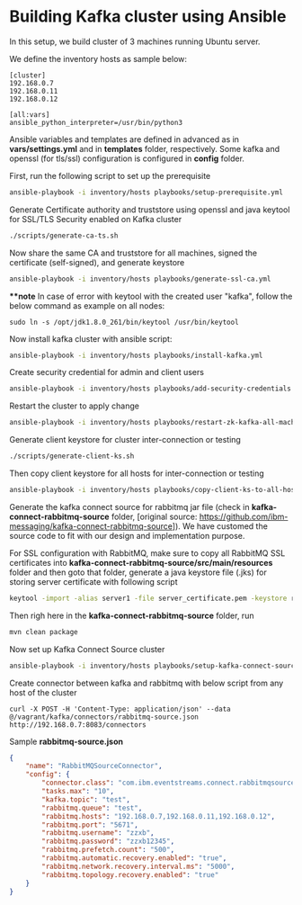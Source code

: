 # Building Kafka cluster using Ansible

In this setup, we build cluster of 3 machines running Ubuntu server.

We define the inventory hosts as sample below:
```
[cluster]
192.168.0.7
192.168.0.11
192.168.0.12

[all:vars]
ansible_python_interpreter=/usr/bin/python3
```

Ansible variables and templates are defined in advanced as in __vars/settings.yml__ and in __templates__ folder, respectively. Some kafka and openssl (for tls/ssl) configuration is configured in __config__ folder.

First, run the following script to set up the prerequisite

```bash
ansible-playbook -i inventory/hosts playbooks/setup-prerequisite.yml
```

Generate Certificate authority and truststore using openssl and java keytool for SSL/TLS Security enabled on Kafka cluster
```bash
./scripts/generate-ca-ts.sh
```

Now share the same CA and truststore for all machines, signed the certificate (self-signed), and generate keystore
```bash
ansible-playbook -i inventory/hosts playbooks/generate-ssl-ca.yml
```

__**note__
In case of error with keytool with the created user "kafka", follow the below command as example on all nodes:
```
sudo ln -s /opt/jdk1.8.0_261/bin/keytool /usr/bin/keytool
```

Now install kafka cluster with ansible script:
```bash
ansible-playbook -i inventory/hosts playbooks/install-kafka.yml
```

Create security credential for admin and client users
```bash
ansible-playbook -i inventory/hosts playbooks/add-security-credentials.yml
```

Restart the cluster to apply change
```bash
ansible-playbook -i inventory/hosts playbooks/restart-zk-kafka-all-machines.yml
```

Generate client keystore for cluster inter-connection or testing
```bash
./scripts/generate-client-ks.sh
```

Then copy client keystore for all hosts for inter-connection or testing
```bash
ansible-playbook -i inventory/hosts playbooks/copy-client-ks-to-all-hosts.yml
```

Generate the kafka connect source for rabbitmq jar file (check in __kafka-connect-rabbitmq-source__ folder, [original source: https://github.com/ibm-messaging/kafka-connect-rabbitmq-source]). We have customed the source code to fit with our design and implementation purpose.

For SSL configuration with RabbitMQ, make sure to copy all RabbitMQ SSL certificates into __kafka-connect-rabbitmq-source/src/main/resources__ folder and then goto that folder, generate a java keystore file (.jks) for storing server certificate with following script

```bash
keytool -import -alias server1 -file server_certificate.pem -keystore rabbitstore.jks
```

Then righ here in the __kafka-connect-rabbitmq-source__ folder, run

```bash
mvn clean package
```

Now set up Kafka Connect Source cluster
```bash
ansible-playbook -i inventory/hosts playbooks/setup-kafka-connect-source-cluster.yml
```

Create connector between kafka and rabbitmq with below script from any host of the cluster
```
curl -X POST -H 'Content-Type: application/json' --data @/vagrant/kafka/connectors/rabbitmq-source.json http://192.168.0.7:8083/connectors
```

Sample **rabbitmq-source.json**
```json
{
    "name": "RabbitMQSourceConnector",
    "config": {
        "connector.class": "com.ibm.eventstreams.connect.rabbitmqsource.RabbitMQSourceConnector",
        "tasks.max": "10",
        "kafka.topic": "test",
        "rabbitmq.queue": "test",
        "rabbitmq.hosts": "192.168.0.7,192.168.0.11,192.168.0.12",
        "rabbitmq.port": "5671", 
        "rabbitmq.username": "zzxb",
        "rabbitmq.password": "zzxb12345",
        "rabbitmq.prefetch.count": "500",
        "rabbitmq.automatic.recovery.enabled": "true",
        "rabbitmq.network.recovery.interval.ms": "5000",
        "rabbitmq.topology.recovery.enabled": "true"
    }
}
```
